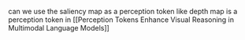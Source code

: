 can we use the saliency map as a perception token like depth map is a perception token in [[Perception Tokens Enhance Visual Reasoning in Multimodal Language Models]]

